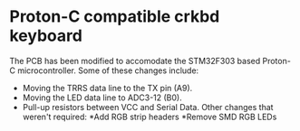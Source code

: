 # Proton-C compatible crkbd keyboard 

The PCB has been modified to accomodate the STM32F303 based Proton-C microcontroller. Some of these changes include: 
* Moving the TRRS data line to the TX pin (A9). 
* Moving the LED data line to ADC3-12 (B0).
* Pull-up resistors between VCC and Serial Data.
Other changes that weren't required:
*Add RGB strip headers 
*Remove SMD RGB LEDs
 
